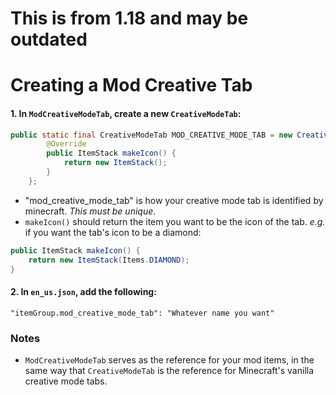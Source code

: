 # This is from 1.18 and may be outdated

# Creating a Mod Creative Tab
#### 1. In `ModCreativeModeTab`, create a new `CreativeModeTab`:
```java
public static final CreativeModeTab MOD_CREATIVE_MODE_TAB = new CreativeModeTab("mod_creative_mode_tab") {
        @Override
        public ItemStack makeIcon() {
            return new ItemStack();
        }
    };
```
* "mod_creative_mode_tab" is how your creative mode tab is identified by minecraft. _This must be unique_.
* `makeIcon()` should return the item you want to be the icon of the tab. _e.g._ if you want the tab's icon to be a diamond:
```java
public ItemStack makeIcon() {
    return new ItemStack(Items.DIAMOND);
}
```

#### 2. In `en_us.json`, add the following:
```
"itemGroup.mod_creative_mode_tab": "Whatever name you want"
```

### Notes
* `ModCreativeModeTab` serves as the reference for your mod items, in the same way that `CreativeModeTab` is the reference for Minecraft's vanilla creative mode tabs.
